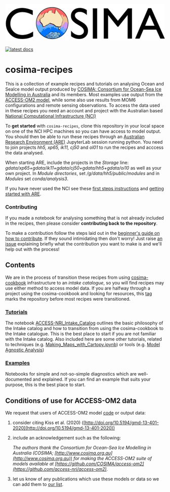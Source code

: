 <img src="https://github.com/COSIMA/logo/blob/master/png/logo_word.png" width="800"/>
<br/> <br/>

<a href="https://cosima-recipes.readthedocs.io/en/latest">
    <img alt="latest docs" src="https://img.shields.io/badge/docs-latest-blue.svg">
</a>

# cosima-recipes
This is a collection of example recipes and tutorials on analysing Ocean and SeaIce model output produced by [COSIMA: Consortium for Ocean-Sea Ice Modelling in Australia](http://cosima.org.au/) and its members. Most examples use output from the [ACCESS-OM2 model](https://doi.org/10.5194/gmd-13-401-2020), while some also use results from MOM6 configurations and remote sensing observations. To access the data used in these recipes you need an account and project with the Australian based [National Computational Infrastructure (NCI)](https://nci.org.au/)

To **get started** with `cosima-recipes`, clone this repository in your local space on one of the NCI HPC machines so you can have access to model output. You should then be able to run these recipes through an [Australian Research Environment (ARE)](https://are.nci.org.au/) JupyterLab session running python. You need to join projects _hh5, xp65, ik11, cj50_ and _ol01_ to run the recipes and acccess the data analysed.

When starting ARE, include the projects in the _Storage_ line: _gdata/xp65+gdata/ik11+gdata/cj50+gdata/hh5+gdata/oi10_ as well as your own project. In _Module directories_, set _/g/data/hh5/public/modules_ and in _Modules_ set _conda/analysis3_.

If you have never used the NCI see these [first steps instructions](https://access-hive.org.au/getting_started/first_steps/) and [getting started with ARE](https://access-hive.org.au/getting_started/are/).

### Contributing

If you made a notebook for analysing something that is not already included in the recipes, then please consider **contributing back to the repository**.

To make a contribution follow the steps laid out in the [beginner's guide on how to contribute](
https://cosima-recipes.readthedocs.io/en/latest/contributing.html). If they sound intimidating then don't worry!
Just raise [an issue](https://github.com/COSIMA/cosima-recipes/issues) explaining briefly what the contribution you want to make is and we'll help out with the process!

## Contents

We are in the process of transition these recipes from using [cosima-cookbook](https://github.com/COSIMA/cosima-cookbook) infrastructure to an _intake catalogue_, so you will find recipes may use either method to access model data. If you are halfway through a project using the cosima-cookbook and looking for resources, this [tag](https://github.com/COSIMA/cosima-recipes/tree/cosima_cookbook) marks the repository before most recipes were transitioned.

### [Tutorials](https://cosima-recipes.readthedocs.io/en/latest/tutorials.html)

The notebook [ACCESS-NRI_Intake_Catalog](https://cosima-recipes.readthedocs.io/en/latest/Tutorials/ACCESS-NRI_Intake_Catalog.html) outlines the basic philosophy of the Intake catalog and how to transition from using the cosima-cookbook to the Intake catalogue. This is the best place to start if you are not familiar with the Intake catalog. Also included here are some other tutorials, related to techniques (e.g. [Making_Maps_with_Cartopy.ipynb](https://cosima-recipes.readthedocs.io/en/latest/Tutorials/Making_Maps_with_Cartopy.html)) or tools (e.g. [Model Agnostic Analysis](https://cosima-recipes.readthedocs.io/en/latest/Tutorials/Model_Agnostic_Analysis.html))

### [Examples](https://cosima-recipes.readthedocs.io/en/latest/examples.html)
Νotebooks for simple and not-so-simple diagnostics which are well-documented and explained. If you can find an example that suits your purpose, this is the best place to start.

## Conditions of use for ACCESS-OM2 data

We request that users of ACCESS-OM2 model [code](https://github.com/access-nri/access-om2) or output data:
1. consider citing Kiss et al. (2020) ([http://doi.org/10.5194/gmd-13-401-2020](http://doi.org/10.5194/gmd-13-401-2020))
2. include an acknowledgement such as the following:

   *The authors thank the Consortium for Ocean-Sea Ice Modelling in Australia (COSIMA; [http://www.cosima.org.au](http://www.cosima.org.au)) for making the ACCESS-OM2 suite of models available at [https://github.com/COSIMA/access-om2](https://github.com/access-nri/access-om2).*
3. let us know of any publications which use these models or data so we can add them to [our list](https://scholar.google.com/citations?hl=en&user=inVqu_4AAAAJ).
